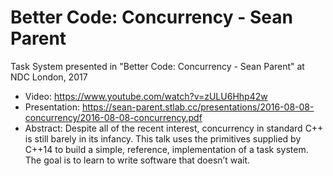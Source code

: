 # Better Code: Concurrency - Sean Parent

Task System presented in "Better Code: Concurrency - Sean Parent" at NDC London, 2017

* Video: https://www.youtube.com/watch?v=zULU6Hhp42w
* Presentation: https://sean-parent.stlab.cc/presentations/2016-08-08-concurrency/2016-08-08-concurrency.pdf
* Abstract: Despite all of the recent interest, concurrency in standard C++ is still barely in its infancy. This talk uses the primitives supplied by C++14 to build a simple, reference, implementation of a task system. The goal is to learn to write software that doesn’t wait.